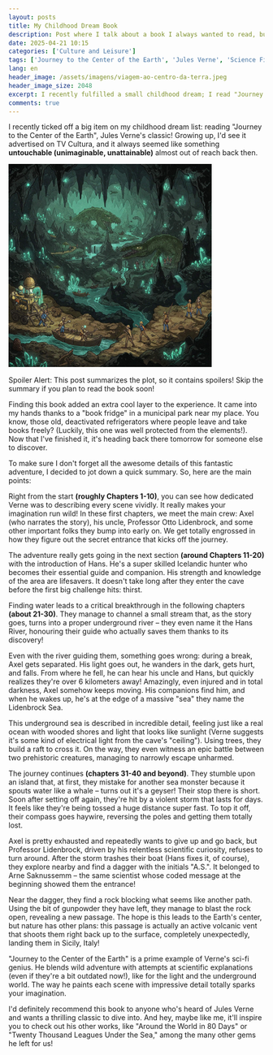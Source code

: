 ```yaml
---
layout: posts
title: My Childhood Dream Book
description: Post where I talk about a book I always wanted to read, but never had the chance.
date: 2025-04-21 10:15
categories: ['Culture and Leisure']
tags: ['Journey to the Center of the Earth', 'Jules Verne', 'Science Fiction', 'Adventure', 'Literary Classic', 'Book Summary', 'Childhood Dream', 'Literary Refrigerator', 'Underground Exploration', 'summary', 'classic', 'science-fiction']
lang: en
header_image: /assets/imagens/viagem-ao-centro-da-terra.jpeg
header_image_size: 2048
excerpt: I recently fulfilled a small childhood dream; I read "Journey to the Center of the Earth", the cl...
comments: true
---
```


I recently ticked off a big item on my childhood dream list: reading "Journey to the Center of the Earth", Jules Verne's classic! Growing up, I'd see it advertised on TV Cultura, and it always seemed like something **untouchable (unimaginable, unattainable)** almost out of reach back then.

<img loading='lazy' src="/assets/imagens/viagem-ao-centro-da-terra.jpeg" alt="My childhood Dream Book" width="400" height="400">

Spoiler Alert: This post summarizes the plot, so it contains spoilers! Skip the summary if you plan to read the book soon!

Finding this book added an extra cool layer to the experience. It came into my hands thanks to a "book fridge" in a municipal park near my place. You know, those old, deactivated refrigerators where people leave and take books freely? (Luckily, this one was well protected from the elements!). Now that I've finished it, it's heading back there tomorrow for someone else to discover.

To make sure I don't forget all the awesome details of this fantastic adventure, I decided to jot down a quick summary. So, here are the main points:

Right from the start **(roughly Chapters 1-10)**, you can see how dedicated Verne was to describing every scene vividly. It really makes your imagination run wild! In these first chapters, we meet the main crew: Axel (who narrates the story), his uncle, Professor Otto Lidenbrock, and some other important folks they bump into early on. We get totally engrossed in how they figure out the secret entrance that kicks off the journey.

The adventure really gets going in the next section **(around Chapters 11-20)** with the introduction of Hans. He's a super skilled Icelandic hunter who becomes their essential guide and companion. His strength and knowledge of the area are lifesavers. It doesn't take long after they enter the cave before the first big challenge hits: thirst.

Finding water leads to a critical breakthrough in the following chapters **(about 21-30)**. They manage to channel a small stream that, as the story goes, turns into a proper underground river – they even name it the Hans River, honouring their guide who actually saves them thanks to its discovery!

Even with the river guiding them, something goes wrong: during a break, Axel gets separated. His light goes out, he wanders in the dark, gets hurt, and falls. From where he fell, he can hear his uncle and Hans, but quickly realizes they're over 6 kilometers away! Amazingly, even injured and in total darkness, Axel somehow keeps moving. His companions find him, and when he wakes up, he's at the edge of a massive "sea" they name the Lidenbrock Sea.

This underground sea is described in incredible detail, feeling just like a real ocean with wooded shores and light that looks like sunlight (Verne suggests it's some kind of electrical light from the cave's "ceiling"). Using trees, they build a raft to cross it. On the way, they even witness an epic battle between two prehistoric creatures, managing to narrowly escape unharmed.

The journey continues **(chapters 31-40 and beyond)**. They stumble upon an island that, at first, they mistake for another sea monster because it spouts water like a whale – turns out it's a geyser! Their stop there is short. Soon after setting off again, they're hit by a violent storm that lasts for days. It feels like they're being tossed a huge distance super fast. To top it off, their compass goes haywire, reversing the poles and getting them totally lost.

Axel is pretty exhausted and repeatedly wants to give up and go back, but Professor Lidenbrock, driven by his relentless scientific curiosity, refuses to turn around. After the storm trashes their boat (Hans fixes it, of course), they explore nearby and find a dagger with the initials "A.S.". It belonged to Arne Saknussemm – the same scientist whose coded message at the beginning showed them the entrance!

Near the dagger, they find a rock blocking what seems like another path. Using the bit of gunpowder they have left, they manage to blast the rock open, revealing a new passage. The hope is this leads to the Earth's center, but nature has other plans: this passage is actually an active volcanic vent that shoots them right back up to the surface, completely unexpectedly, landing them in Sicily, Italy!

"Journey to the Center of the Earth" is a prime example of Verne's sci-fi genius. He blends wild adventure with attempts at scientific explanations (even if they're a bit outdated now!), like for the light and the underground world. The way he paints each scene with impressive detail totally sparks your imagination.

I'd definitely recommend this book to anyone who's heard of Jules Verne and wants a thrilling classic to dive into. And hey, maybe like me, it'll inspire you to check out his other works, like "Around the World in 80 Days" or "Twenty Thousand Leagues Under the Sea," among the many other gems he left for us!